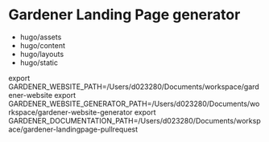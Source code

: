 # Gardener Landing Page generator


 - hugo/assets
 - hugo/content
 - hugo/layouts
 - hugo/static
 
 
export GARDENER_WEBSITE_PATH=/Users/d023280/Documents/workspace/gardener-website
export GARDENER_WEBSITE_GENERATOR_PATH=/Users/d023280/Documents/workspace/gardener-website-generator
export GARDENER_DOCUMENTATION_PATH=/Users/d023280/Documents/workspace/gardener-landingpage-pullrequest
   




 